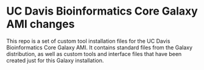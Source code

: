 # UC Davis Bioinformatics Core Galaxy AMI changes

This repo is a set of custom tool installation files for the UC Davis Bioinformatics Core Galaxy AMI.  It contains standard files from the Galaxy distribution, as well as custom tools and interface files that have been created just for this Galaxy installation.

